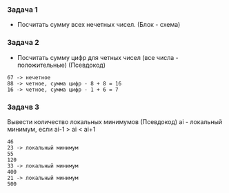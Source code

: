 ### Задача 1
- Посчитать сумму всех нечетных чисел. (Блок - схема)

### Задача 2
- Посчитать сумму цифр для четных чисел (все числа - положительные) (Псевдокод)
```
67 -> нечетное
88 -> четное, сумма цифр - 8 + 8 = 16
16 -> четное, сумма цифр - 1 + 6 = 7
```
### Задачв 3
Вывести количество локальных минимумов (Псевдокод)
ai - локальный минимум, если ai-1 > ai < ai+1
```
46
23 -> локальный минимум
55
120
33 -> локальный минимум
400
21 -> локальный минимум
500
```